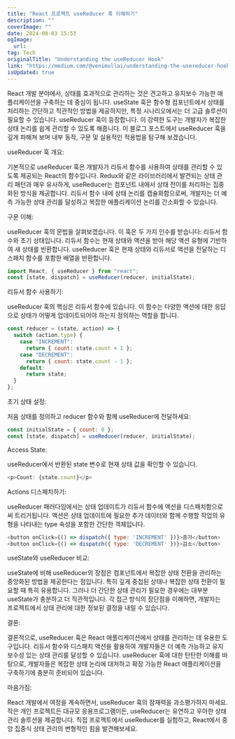 ```yaml
---
title: "React 프로젝트 useReducer 훅 이해하기"
description: ""
coverImage: ""
date: 2024-08-03 15:53
ogImage: 
  url: 
tag: Tech
originalTitle: "Understanding the useReducer Hook"
link: "https://medium.com/@venimullai/understanding-the-usereducer-hook-6327bf9f684f"
isUpdated: true
---
```






React 개발 분야에서, 상태를 효과적으로 관리하는 것은 견고하고 유지보수 가능한 애플리케이션을 구축하는 데 중심이 됩니다. useState 훅은 함수형 컴포넌트에서 상태를 처리하는 간단하고 직관적인 방법을 제공하지만, 특정 시나리오에서는 더 고급 솔루션이 필요할 수 있습니다. useReducer 훅이 등장합니다. 이 강력한 도구는 개발자가 복잡한 상태 논리를 쉽게 관리할 수 있도록 해줍니다. 이 블로그 포스트에서 useReducer 훅을 깊게 파해쳐 보며 내부 동작, 구문 및 실용적인 적용법을 탐구해 보겠습니다.

useReducer 훅 개요:

기본적으로 useReducer 훅은 개발자가 리듀서 함수를 사용하여 상태를 관리할 수 있도록 제공되는 React의 함수입니다. Redux와 같은 라이브러리에서 발견되는 상태 관리 패턴과 매우 유사하게, useReducer는 컴포넌트 내에서 상태 전이를 처리하는 집중화된 방식을 제공합니다. 리듀서 함수 내에 상태 논리를 캡슐화함으로써, 개발자는 더 예측 가능한 상태 관리를 달성하고 복잡한 애플리케이션 논리를 간소화할 수 있습니다.

구문 이해:

<div class="content-ad"></div>

useReducer 훅의 문법을 살펴보겠습니다. 이 훅은 두 가지 인수를 받습니다: 리듀서 함수와 초기 상태입니다. 리듀서 함수는 현재 상태와 액션을 받아 해당 액션 유형에 기반하여 새 상태를 반환합니다. useReducer 훅은 현재 상태와 리듀서로 액션을 전달하는 디스패치 함수를 포함한 배열을 반환합니다.

```js
import React, { useReducer } from "react";
const [state, dispatch] = useReducer(reducer, initialState);
```

리듀서 함수 사용하기:

useReducer 훅의 핵심은 리듀서 함수에 있습니다. 이 함수는 다양한 액션에 대한 응답으로 상태가 어떻게 업데이트되어야 하는지 정의하는 역할을 합니다.

<div class="content-ad"></div>

```js
const reducer = (state, action) => {
  switch (action.type) {
    case "INCREMENT":
      return { count: state.count + 1 };
    case "DECREMENT":
      return { count: state.count - 1 };
    default:
      return state;
  }
};
```

초기 상태 설정:

처음 상태를 정의하고 reducer 함수와 함께 useReducer에 전달하세요:

```js
const initialState = { count: 0 };
const [state, dispatch] = useReducer(reducer, initialState);
```

<div class="content-ad"></div>

Access State:

useReducer에서 반환된 state 변수로 현재 상태 값을 확인할 수 있습니다.

```js
<p>Count: {state.count}</p>
```

Actions 디스패치하기:

<div class="content-ad"></div>

useReducer 패러다임에서는 상태 업데이트가 리듀서 함수에 액션을 디스패치함으로써 트리거됩니다. 액션은 상태 업데이트에 필요한 추가 데이터와 함께 수행할 작업의 유형을 나타내는 type 속성을 포함한 간단한 객체입니다.

```js
<button onClick={() => dispatch({ type: 'INCREMENT' })}>증가</button>
<button onClick={() => dispatch({ type: 'DECREMENT' })}>감소</button>
```

useState와 useReducer 비교:

useState에 비해 useReducer의 장점은 컴포넌트에서 복잡한 상태 전환을 관리하는 중앙화된 방법을 제공한다는 점입니다. 특히 깊게 중첩된 상태나 복잡한 상태 전환이 필요할 때 특히 유용합니다. 그러나 더 간단한 상태 관리가 필요한 경우에는 대부분 useState가 충분하고 더 직관적입니다. 각 접근 방식의 장단점을 이해하면, 개발자는 프로젝트에서 상태 관리에 대한 정보된 결정을 내릴 수 있습니다.

<div class="content-ad"></div>

결론:

결론적으로, useReducer 훅은 React 애플리케이션에서 상태를 관리하는 데 유용한 도구입니다. 리듀서 함수와 디스패치 액션을 활용하여 개발자들은 더 예측 가능하고 유지보수성 있는 상태 관리를 달성할 수 있습니다. useReducer 훅에 대한 탄탄한 이해를 바탕으로, 개발자들은 복잡한 상태 논리에 대처하고 확장 가능한 React 애플리케이션을 구축하기에 충분히 준비되어 있습니다.

마음가짐:

React 개발에서 여정을 계속하면서, useReducer 훅의 잠재력을 과소평가하지 마세요. 작은 개인 프로젝트든 대규모 응용프로그램이든, useReducer는 유연하고 우아한 상태 관리 솔루션을 제공합니다. 직접 프로젝트에서 useReducer를 실험하고, React에서 중앙 집중식 상태 관리의 변형적인 힘을 발견해보세요.
